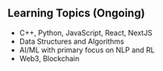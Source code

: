 
## Learning Topics (Ongoing)

- C++, Python, JavaScript, React, NextJS
- Data Structures and Algorithms
- AI/ML with primary focus on NLP and RL
- Web3, Blockchain
